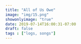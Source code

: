 ```yaml
---
title: "All of Us Owe"
image: "img/15.png"
showonlyimage: "true"
date: 2019-07-14T16:00:31-07:00
draft: false
tags : ["logs, songs"]
---
```

